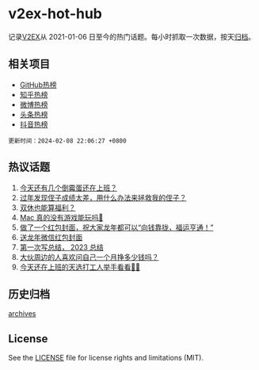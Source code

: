 # v2ex-hot-hub

 记录[V2EX](https://www.v2ex.com/)从 2021-01-06 日至今的热门话题。每小时抓取一次数据，按天[归档](archives)。
 
 ## 相关项目

- [GitHub热榜](https://github.com/snaildev/github-hot-hub)
- [知乎热榜](https://github.com/snaildev/zhihu-hot-hub)
- [微博热榜](https://github.com/snaildev/weibo-hot-hub)
- [头条热榜](https://github.com/snaildev/toutiao-hot-hub)
- [抖音热榜](https://github.com/snaildev/douyin-hot-hub)


 `更新时间：2024-02-08 22:06:27 +0800`

## 热议话题

1. [今天还有几个倒霉蛋还在上班？](https://www.v2ex.com/t/1014987)
1. [过年发现侄子成绩太差，用什么办法来拯救我的侄子？](https://www.v2ex.com/t/1014985)
1. [双休也能算福利？](https://www.v2ex.com/t/1014980)
1. [Mac 真的没有游戏能玩吗🥺](https://www.v2ex.com/t/1014981)
1. [做了一个红包封面，祝大家龙年都可以“向钱靠拢，福运亨通！”](https://www.v2ex.com/t/1014950)
1. [送龙年微信红包封面](https://www.v2ex.com/t/1014999)
1. [第一次写总结， 2023 总结](https://www.v2ex.com/t/1014954)
1. [大伙周边的人喜欢问自己一个月挣多少钱吗？](https://www.v2ex.com/t/1014991)
1. [今天还在上班的天选打工人举手看看🙋‍♂️](https://www.v2ex.com/t/1014998)

## 历史归档

[archives](archives)

## License

See the [LICENSE](LICENSE) file for license rights and limitations (MIT).
